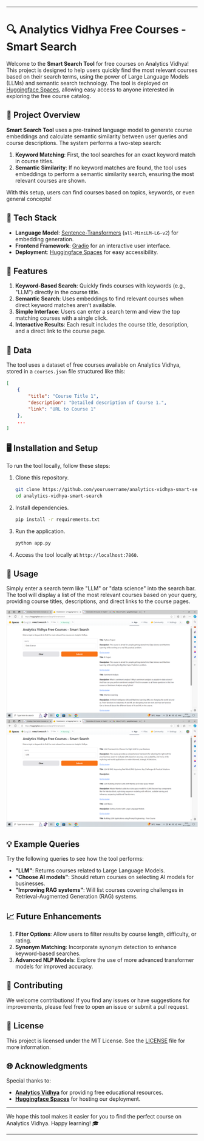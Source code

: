 
---

# 🔍 Analytics Vidhya Free Courses - Smart Search

Welcome to the **Smart Search Tool** for free courses on Analytics Vidhya! This project is designed to help users quickly find the most relevant courses based on their search terms, using the power of Large Language Models (LLMs) and semantic search technology. The tool is deployed on [Huggingface Spaces](https://huggingface.co/spaces), allowing easy access to anyone interested in exploring the free course catalog.

## 📜 Project Overview

**Smart Search Tool** uses a pre-trained language model to generate course embeddings and calculate semantic similarity between user queries and course descriptions. The system performs a two-step search:
1. **Keyword Matching**: First, the tool searches for an exact keyword match in course titles.
2. **Semantic Similarity**: If no keyword matches are found, the tool uses embeddings to perform a semantic similarity search, ensuring the most relevant courses are shown.

With this setup, users can find courses based on topics, keywords, or even general concepts!

## 🧰 Tech Stack

- **Language Model**: [Sentence-Transformers](https://www.sbert.net/) (`all-MiniLM-L6-v2`) for embedding generation.
- **Frontend Framework**: [Gradio](https://gradio.app/) for an interactive user interface.
- **Deployment**: [Huggingface Spaces](https://huggingface.co/spaces) for easy accessibility.

## 🚀 Features

1. **Keyword-Based Search**: Quickly finds courses with keywords (e.g., "LLM") directly in the course title.
2. **Semantic Search**: Uses embeddings to find relevant courses when direct keyword matches aren’t available.
3. **Simple Interface**: Users can enter a search term and view the top matching courses with a single click.
4. **Interactive Results**: Each result includes the course title, description, and a direct link to the course page.

## 📁 Data

The tool uses a dataset of free courses available on Analytics Vidhya, stored in a `courses.json` file structured like this:

```json
[
    {
        "title": "Course Title 1",
        "description": "Detailed description of Course 1.",
        "link": "URL to Course 1"
    },
    ...
]
```

## 🖥️ Installation and Setup

To run the tool locally, follow these steps:

1. Clone this repository.
   ```bash
   git clone https://github.com/yourusername/analytics-vidhya-smart-search.git
   cd analytics-vidhya-smart-search
   ```

2. Install dependencies.
   ```bash
   pip install -r requirements.txt
   ```

3. Run the application.
   ```bash
   python app.py
   ```

4. Access the tool locally at `http://localhost:7860`.

## 🎨 Usage

Simply enter a search term like "LLM" or "data science" into the search bar. The tool will display a list of the most relevant courses based on your query, providing course titles, descriptions, and direct links to the course pages.

![Demo Image](DataScience.png)
![Demo Image](LLM.png)

## 💡 Example Queries

Try the following queries to see how the tool performs:
- **"LLM"**: Returns courses related to Large Language Models.
- **"Choose AI models"**: Should return courses on selecting AI models for businesses.
- **"Improving RAG systems"**: Will list courses covering challenges in Retrieval-Augmented Generation (RAG) systems.

## 📈 Future Enhancements

1. **Filter Options**: Allow users to filter results by course length, difficulty, or rating.
2. **Synonym Matching**: Incorporate synonym detection to enhance keyword-based searches.
3. **Advanced NLP Models**: Explore the use of more advanced transformer models for improved accuracy.

## 🤝 Contributing

We welcome contributions! If you find any issues or have suggestions for improvements, please feel free to open an issue or submit a pull request.

## 📜 License

This project is licensed under the MIT License. See the [LICENSE](LICENSE) file for more information.

## 🌐 Acknowledgments

Special thanks to:
- **[Analytics Vidhya](https://courses.analyticsvidhya.com)** for providing free educational resources.
- **[Huggingface Spaces](https://huggingface.co/spaces)** for hosting our deployment.

---

We hope this tool makes it easier for you to find the perfect course on Analytics Vidhya. Happy learning! 🎓

--- 
